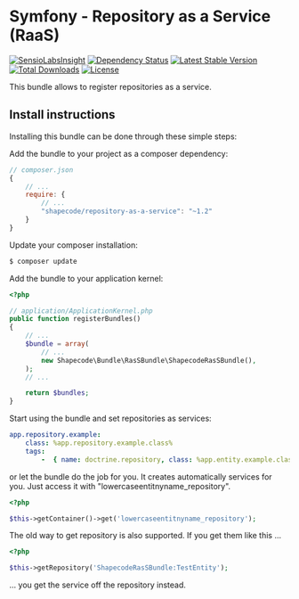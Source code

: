 Symfony - Repository as a Service (RaaS)
=======================

[![SensioLabsInsight](https://insight.sensiolabs.com/projects/45d25f2d-0f87-43f7-ba74-b239562c41e1/mini.png)](https://insight.sensiolabs.com/projects/45d25f2d-0f87-43f7-ba74-b239562c41e1)
[![Dependency Status](https://www.versioneye.com/user/projects/57703b696718940052ba8cc2/badge.svg?style=flat-square)](https://www.versioneye.com/user/projects/57703b696718940052ba8cc2)
[![Latest Stable Version](https://poser.pugx.org/shapecode/repository-as-a-service/v/stable)](https://packagist.org/packages/shapecode/repository-as-a-service)
[![Total Downloads](https://poser.pugx.org/shapecode/repository-as-a-service/downloads)](https://packagist.org/packages/shapecode/repository-as-a-service)
[![License](https://poser.pugx.org/shapecode/repository-as-a-service/license)](https://packagist.org/packages/shapecode/repository-as-a-service)

This bundle allows to register repositories as a service.

Install instructions
--------------------------------

Installing this bundle can be done through these simple steps:

Add the bundle to your project as a composer dependency:
```javascript
// composer.json
{
    // ...
    require: {
        // ...
        "shapecode/repository-as-a-service": "~1.2"
    }
}
```

Update your composer installation:
```sh
$ composer update
```

Add the bundle to your application kernel:
```php
<?php

// application/ApplicationKernel.php
public function registerBundles()
{
	// ...
	$bundle = array(
		// ...
        new Shapecode\Bundle\RasSBundle\ShapecodeRasSBundle(),
	);
    // ...

    return $bundles;
}
```

Start using the bundle and set repositories as services:
```yaml
app.repository.example:
    class: %app.repository.example.class%
    tags:
        -  { name: doctrine.repository, class: %app.entity.example.class%, alias: example_repository }
```

or let the bundle do the job for you. It creates automatically services for you. Just access it with "lowercaseentitnyname_repository".
 
```php
<?php

$this->getContainer()->get('lowercaseentitnyname_repository');
```
 
The old way to get repository is also supported. If you get them like this ...

```php
<?php

$this->getRepository('ShapecodeRasSBundle:TestEntity');
```

... you get the service off the repository instead.
